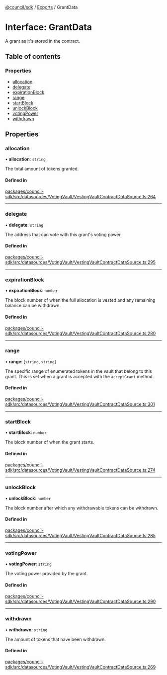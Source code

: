[@council/sdk](../README.md) / [Exports](../modules.md) / GrantData

# Interface: GrantData

A grant as it's stored in the contract.

## Table of contents

### Properties

- [allocation](GrantData.md#allocation)
- [delegate](GrantData.md#delegate)
- [expirationBlock](GrantData.md#expirationblock)
- [range](GrantData.md#range)
- [startBlock](GrantData.md#startblock)
- [unlockBlock](GrantData.md#unlockblock)
- [votingPower](GrantData.md#votingpower)
- [withdrawn](GrantData.md#withdrawn)

## Properties

### allocation

• **allocation**: `string`

The total amount of tokens granted.

#### Defined in

[packages/council-sdk/src/datasources/VotingVault/VestingVaultContractDataSource.ts:264](https://github.com/element-fi/council-monorepo/blob/887341f/packages/council-sdk/src/datasources/VotingVault/VestingVaultContractDataSource.ts#L264)

___

### delegate

• **delegate**: `string`

The address that can vote with this grant's voting power.

#### Defined in

[packages/council-sdk/src/datasources/VotingVault/VestingVaultContractDataSource.ts:295](https://github.com/element-fi/council-monorepo/blob/887341f/packages/council-sdk/src/datasources/VotingVault/VestingVaultContractDataSource.ts#L295)

___

### expirationBlock

• **expirationBlock**: `number`

The block number of when the full allocation is vested and any
remaining balance can be withdrawn.

#### Defined in

[packages/council-sdk/src/datasources/VotingVault/VestingVaultContractDataSource.ts:280](https://github.com/element-fi/council-monorepo/blob/887341f/packages/council-sdk/src/datasources/VotingVault/VestingVaultContractDataSource.ts#L280)

___

### range

• **range**: [`string`, `string`]

The specific range of enumerated tokens in the vault that belong to this
grant. This is set when a grant is accepted with the `acceptGrant` method.

#### Defined in

[packages/council-sdk/src/datasources/VotingVault/VestingVaultContractDataSource.ts:301](https://github.com/element-fi/council-monorepo/blob/887341f/packages/council-sdk/src/datasources/VotingVault/VestingVaultContractDataSource.ts#L301)

___

### startBlock

• **startBlock**: `number`

The block number of when the grant starts.

#### Defined in

[packages/council-sdk/src/datasources/VotingVault/VestingVaultContractDataSource.ts:274](https://github.com/element-fi/council-monorepo/blob/887341f/packages/council-sdk/src/datasources/VotingVault/VestingVaultContractDataSource.ts#L274)

___

### unlockBlock

• **unlockBlock**: `number`

The block number after which any withdrawable tokens can be withdrawn.

#### Defined in

[packages/council-sdk/src/datasources/VotingVault/VestingVaultContractDataSource.ts:285](https://github.com/element-fi/council-monorepo/blob/887341f/packages/council-sdk/src/datasources/VotingVault/VestingVaultContractDataSource.ts#L285)

___

### votingPower

• **votingPower**: `string`

The voting power provided by the grant.

#### Defined in

[packages/council-sdk/src/datasources/VotingVault/VestingVaultContractDataSource.ts:290](https://github.com/element-fi/council-monorepo/blob/887341f/packages/council-sdk/src/datasources/VotingVault/VestingVaultContractDataSource.ts#L290)

___

### withdrawn

• **withdrawn**: `string`

The amount of tokens that have been withdrawn.

#### Defined in

[packages/council-sdk/src/datasources/VotingVault/VestingVaultContractDataSource.ts:269](https://github.com/element-fi/council-monorepo/blob/887341f/packages/council-sdk/src/datasources/VotingVault/VestingVaultContractDataSource.ts#L269)
